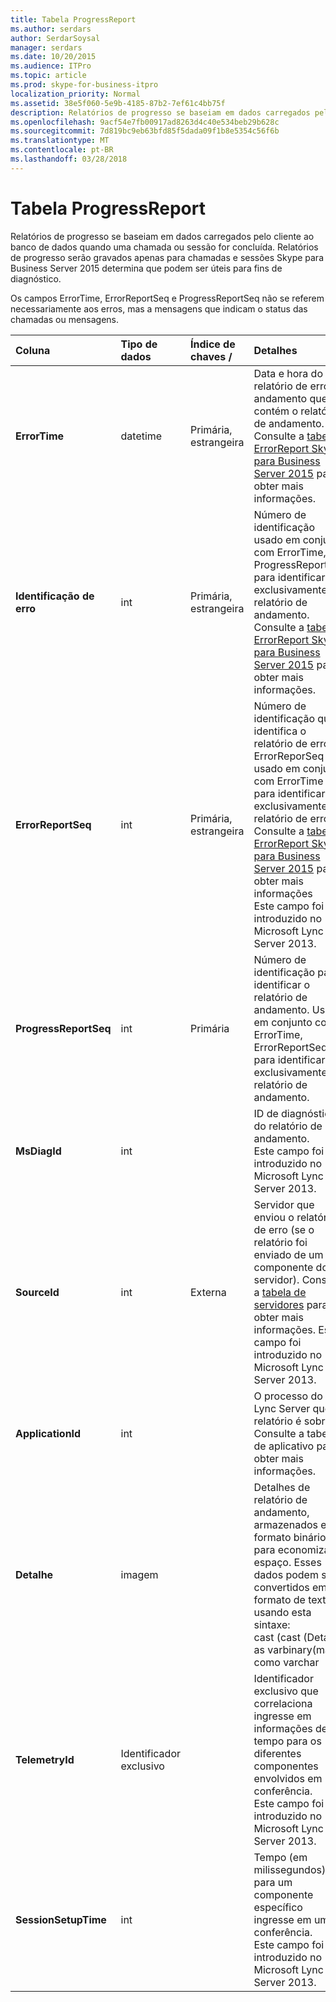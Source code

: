 ```yaml
---
title: Tabela ProgressReport
ms.author: serdars
author: SerdarSoysal
manager: serdars
ms.date: 10/20/2015
ms.audience: ITPro
ms.topic: article
ms.prod: skype-for-business-itpro
localization_priority: Normal
ms.assetid: 38e5f060-5e9b-4185-87b2-7ef61c4bb75f
description: Relatórios de progresso se baseiam em dados carregados pelo cliente ao banco de dados quando uma chamada ou sessão for concluída. Relatórios de progresso serão gravados apenas para chamadas e sessões Skype para Business Server 2015 determina que podem ser úteis para fins de diagnóstico.
ms.openlocfilehash: 9acf54e7fb00917ad8263d4c40e534beb29b628c
ms.sourcegitcommit: 7d819bc9eb63bfd85f5dada09f1b8e5354c56f6b
ms.translationtype: MT
ms.contentlocale: pt-BR
ms.lasthandoff: 03/28/2018
---
```

# <a name="progressreport-table"></a>Tabela ProgressReport
 
Relatórios de progresso se baseiam em dados carregados pelo cliente ao banco de dados quando uma chamada ou sessão for concluída. Relatórios de progresso serão gravados apenas para chamadas e sessões Skype para Business Server 2015 determina que podem ser úteis para fins de diagnóstico.
  
Os campos ErrorTime, ErrorReportSeq e ProgressReportSeq não se referem necessariamente aos erros, mas a mensagens que indicam o status das chamadas ou mensagens.
  
|**Coluna**|**Tipo de dados**|**Índice de chaves /**|**Detalhes**|
|:-----|:-----|:-----|:-----|
|**ErrorTime** <br/> |datetime  <br/> |Primária, estrangeira  <br/> |Data e hora do relatório de erro de andamento que contém o relatório de andamento. Consulte a [tabela ErrorReport Skype para Business Server 2015](errorreport.md) para obter mais informações. <br/> |
|**Identificação de erro** <br/> |int  <br/> |Primária, estrangeira  <br/> |Número de identificação usado em conjunto com ErrorTime, ProgressReportSeq para identificar exclusivamente um relatório de andamento. Consulte a [tabela ErrorReport Skype para Business Server 2015](errorreport.md) para obter mais informações. <br/> |
|**ErrorReportSeq** <br/> |int  <br/> |Primária, estrangeira  <br/> |Número de identificação que identifica o relatório de erros. ErrorReporSeq é usado em conjunto com ErrorTime para identificar exclusivamente um relatório de erros. Consulte a [tabela ErrorReport Skype para Business Server 2015](errorreport.md) para obter mais informações <br/> Este campo foi introduzido no Microsoft Lync Server 2013.  <br/> |
|**ProgressReportSeq** <br/> |int  <br/> |Primária  <br/> |Número de identificação para identificar o relatório de andamento. Usado em conjunto com o ErrorTime, ErrorReportSeq para identificar exclusivamente um relatório de andamento.  <br/> |
|**MsDiagId** <br/> |int  <br/> ||ID de diagnóstico do relatório de andamento.  <br/> Este campo foi introduzido no Microsoft Lync Server 2013.  <br/> |
|**SourceId** <br/> |int  <br/> |Externa  <br/> |Servidor que enviou o relatório de erro (se o relatório foi enviado de um componente do servidor). Consulte a [tabela de servidores](servers.md) para obter mais informações. Este campo foi introduzido no Microsoft Lync Server 2013. <br/> |
|**ApplicationId** <br/> |int  <br/> ||O processo do Lync Server que o relatório é sobre. Consulte a tabela de aplicativo para obter mais informações.  <br/> |
|**Detalhe** <br/> |imagem  <br/> ||Detalhes de relatório de andamento, armazenados em formato binário para economizar espaço. Esses dados podem ser convertidos em formato de texto usando esta sintaxe:  <br/> cast (cast (Detail as varbinary(max)) como varchar  <br/> |
|**TelemetryId** <br/> |Identificador exclusivo  <br/> ||Identificador exclusivo que correlaciona ingresse em informações de tempo para os diferentes componentes envolvidos em uma conferência.  <br/> Este campo foi introduzido no Microsoft Lync Server 2013.  <br/> |
|**SessionSetupTime** <br/> |int  <br/> ||Tempo (em milissegundos) para um componente específico ingresse em uma conferência.  <br/> Este campo foi introduzido no Microsoft Lync Server 2013.  <br/> |
   

